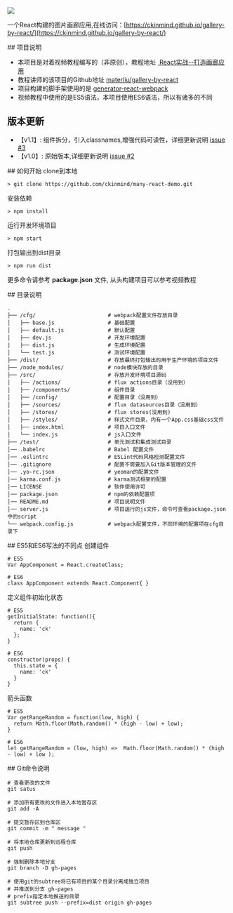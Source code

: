 ![](https://cloud.githubusercontent.com/assets/8199343/21839217/816ed572-d811-11e6-8126-c6ab66d0d9aa.png)

一个React构建的图片画廊应用,在线访问：[https://ckinmind.github.io/gallery-by-react/](https://ckinmind.github.io/gallery-by-react/)

## 项目说明
- 本项目是对着视频教程编写的（非原创），教程地址 [ React实战--打造画廊应用](http://www.imooc.com/learn/507)
- 教程讲师的该项目的Github地址 [materliu/gallery-by-react](https://github.com/materliu/gallery-by-react)
- 项目构建的脚手架使用的是 [generator-react-webpack](https://github.com/react-webpack-generators/generator-react-webpack)
- 视频教程中使用的是ES5语法，本项目使用ES6语法，所以有诸多的不同

## 版本更新
- 【v1.1】: 组件拆分，引入classnames,增强代码可读性，详细更新说明 [issue #3](https://github.com/ckinmind/gallery-by-react/issues/3)
- 【v1.0】: 原始版本,详细更新说明 [issue #2](https://github.com/ckinmind/gallery-by-react/issues/2)


## 如何开始
clone到本地
```
> git clone https://github.com/ckinmind/many-react-demo.git
```
安装依赖
```
> npm install
```

运行开发环境项目
```
> npm start
```
打包输出到dist目录
```
> npm run dist
```
更多命令请参考 **package.json** 文件, 从头构建项目可以参考视频教程

## 目录说明
```shell
.
├── /cfg/                       # webpack配置文件存放目录
│   ├── base.js                 # 基础配置
│   ├── default.js              # 默认配置
│   ├── dev.js                  # 开发环境配置
|   ├── dist.js                 # 生成环境配置
│   └── test.js                 # 测试环境配置
├── /dist/                      # 存放最终打包输出的用于生产环境的项目文件
├── /node_modules/              # node模块存放的目录
├── /src/                       # 存放开发环境项目源码
│   ├── /actions/               # flux actions目录（没用到）
│   ├── /components/            # 组件目录
│   ├── /config/                # 配置目录（没用到）
│   ├── /sources/               # flux datasources目录（没用到）
│   ├── /stores/                # flux stores(没用到)
│   ├── /styles/                # 样式文件目录，内有一个App.css基础css文件
│   ├── index.html              # 项目入口文件
│   └── index.js                # js入口文件
├── /test/                      # 单元测试和集成测试目录
│── .babelrc                    # Babel 配置文件
│── .eslintrc                   # ESLint代码风格检测配置文件
│── .gitignore                  # 配置不需要加入Git版本管理的文件
│── .yo-rc.json                 # yeoman的配置文件
│── karma.conf.js               # karma测试框架的配置
│── LICENSE                     # 软件使用许可
│── package.json                # npm的依赖配置项
│── README.md                   # 项目说明文件
│── server.js                   # 项目运行的js文件，命令可查看package.json中的script
└── webpack.config.js           # webpack配置文件，不同环境的配置项在cfg目录下
```

## ES5和ES6写法的不同点
创建组件
```shell
# ES5
Var AppComponent = React.createClass;

# ES6
class AppComponent extends React.Component{ }
```
定义组件初始化状态
```shell
# ES5
getInitialState: function(){
  return {
    name: 'ck'
  };
}

# ES6
constructor(props) {
  this.state = {
    name: 'ck'
  }
}
```
箭头函数
```shell
# ES5
Var getRangeRandom = function(low, high) {
  return Math.floor(Math.random() * (high - low) + low);
}

# ES6
let getRangeRandom = (low, high) =>  Math.floor(Math.random() * (high - low) + low );
```


## Git命令说明
```shell
# 查看更改的文件
git satus

# 添加所有更改的文件进入本地暂存区
git add -A

# 提交暂存区到仓库区
git commit -m " message "

# 将本地仓库更新到远程仓库
git push

# 强制删除本地分支
git branch -D gh-pages

# 使用git的subtree将已有项目的某个目录分离成独立项目
# 并推送到分支 gh-pages
# prefix指定本地推送的目录
git subtree push --prefix=dist origin gh-pages
```
